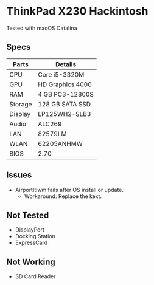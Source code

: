 # ThinkPad X230 Hackintosh
Tested with macOS Catalina

## Specs
| Parts | Details |
| - | - |
| CPU | Core i5-3320M |
| GPU | HD Graphics 4000 |
| RAM | 4 GB PC3-12800S |
| Storage | 128 GB SATA SSD |
| Display | LP125WH2-SLB3 |
| Audio | ALC269 |
| LAN | 82579LM |
| WLAN | 62205ANHMW |
| BIOS | 2.70 |

## Issues
* AirportItlwm fails after OS install or update.
  * Workaround: Replace the kext.

## Not Tested
* DisplayPort
* Docking Station
* ExpressCard

## Not Working
* SD Card Reader
